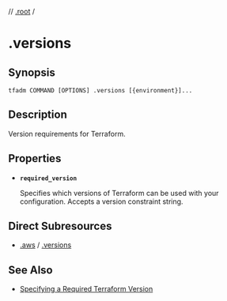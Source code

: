 // [.root] /

# .versions

## Synopsis

```
tfadm COMMAND [OPTIONS] .versions [{environment}]...
```

## Description

Version requirements for Terraform.

## Properties

- **`required_version`**

  Specifies which versions of Terraform can be used with your configuration. Accepts a version constraint string.

## Direct Subresources

- [.aws] / [.versions]

## See Also

- [Specifying a Required Terraform Version](https://developer.hashicorp.com/terraform/language/settings#specifying-a-required-terraform-version)

[.aws]: ../../aws/.tfadm/resources/README.md
[.root]: README.md
[.versions]: ../../aws/.tfadm/resources/.versions.md
